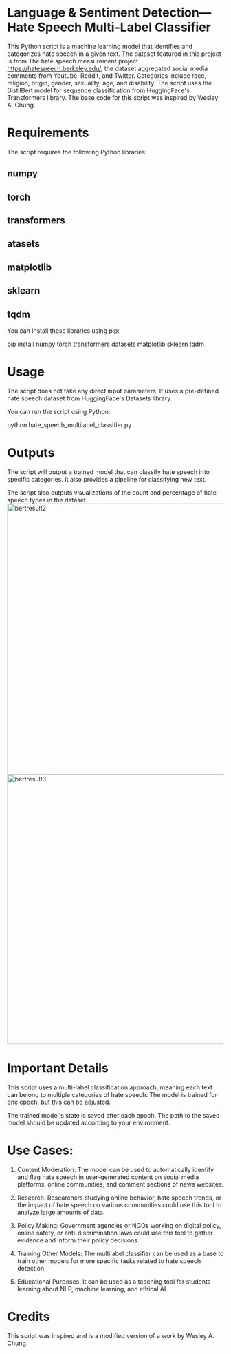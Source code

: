 # Language & Sentiment Detection—Hate Speech Multi-Label Classifier
This Python script is a machine learning model that identifies and categorizes hate speech in a given text. The dataset featured in this project is from The hate speech measurement project https://hatespeech.berkeley.edu/, the dataset aggregated social media comments from Youtube, Reddit, and Twitter. Categories include race, religion, origin, gender, sexuality, age, and disability. The script uses the DistilBert model for sequence classification from HuggingFace's Transformers library. The base code for this script was inspired by Wesley A. Chung.

# Requirements
The script requires the following Python libraries:

## numpy
## torch
## transformers
## atasets
## matplotlib
## sklearn
## tqdm 

You can install these libraries using pip:

pip install numpy torch transformers datasets matplotlib sklearn tqdm

# Usage
The script does not take any direct input parameters. It uses a pre-defined hate speech dataset from HuggingFace's Datasets library.

You can run the script using Python:

python hate_speech_multilabel_classifier.py

# Outputs
The script will output a trained model that can classify hate speech into specific categories. It also provides a pipeline for classifying new text.

The script also outputs visualizations of the count and percentage of hate speech types in the dataset.
<img width="629" alt="bertresult2" src="https://github.com/eugenefauntleroy/bertml_project/assets/51951486/99c370e5-a1e2-41bd-8bf1-8ed1d6bdde68">
<img width="626" alt="bertresult3" src="https://github.com/eugenefauntleroy/bertml_project/assets/51951486/a9f6ccde-e446-4790-a2b7-945b8ce9b40a">


# Important Details
This script uses a multi-label classification approach, meaning each text can belong to multiple categories of hate speech. The model is trained for one epoch, but this can be adjusted.

The trained model's state is saved after each epoch. The path to the saved model should be updated according to your environment.

# Use Cases:

1. Content Moderation: The model can be used to automatically identify and flag hate speech in user-generated content on social media platforms, online communities, and comment sections of news websites.

2. Research: Researchers studying online behavior, hate speech trends, or the impact of hate speech on various communities could use this tool to analyze large amounts of data.

3. Policy Making: Government agencies or NGOs working on digital policy, online safety, or anti-discrimination laws could use this tool to gather evidence and inform their policy decisions.

4. Training Other Models: The multilabel classifier can be used as a base to train other models for more specific tasks related to hate speech detection.

5. Educational Purposes: It can be used as a teaching tool for students learning about NLP, machine learning, and ethical AI.

# Credits
This script was inspired and is a modified version of a work by Wesley A. Chung.

